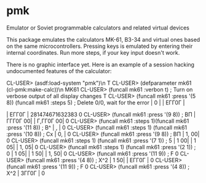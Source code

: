 # pmk
Emulator or Soviet programmable calculators and related virtual devices

This package emulates the calculators MK-61, B3-34 and virtual ones based on the same microcontrollers. Pressing keys is emulated by entering their internal coordinates. Run more steps, if your key input doesn't work.

There is no graphic interface yet. Here is an example of a session hacking undocumented features of the calculator:

CL-USER\> (asdf:load-system "pmk")\n
T
CL-USER\> (defparameter mk61 (cl-pmk:make-calc))\n
MK61
CL-USER> (funcall mk61 :verbon t) ; Turn on verbose output of all display changes
T
CL-USER> (funcall mk61 :press '(5 8)) (funcall mk61 :steps 5) ; Delete 0/0, wait for the error
| 0          |
| EГГ0Г      |

| EГГ0Г      |
281474671632383
0
CL-USER> (funcall mk61 :press '(9 8)) ; ВП
| ГГГ0Г    00|
| Г,ГГ0Г    00|
0
CL-USER> (funcall mk61 :steps 1)(funcall mk61 :press '(11 8)) ; В^
|  ,          |
0
CL-USER> (funcall mk61 :steps 1) (funcall mk61 :press '(10 8)) ; Cx
| 0,          |
0
CL-USER> (funcall mk61 :press '(9 8)) ; ВП
| 1,        00|
0
CL-USER> (funcall mk61 :steps 1) (funcall mk61 :press '(7 1)) ; 5
| 1        00|
| 1        05|
| 1,        05|
0
CL-USER> (funcall mk61 :steps 1) (funcall mk61 :press '(2 1)) ; 0
| 1        05|
| 1        50|
| 1,        50|
0
CL-USER> (funcall mk61 :press '(11 9)) ; F
0
CL-USER> (funcall mk61 :press '(4 8)) ; X^2
| 1        50|
| EГГ0Г      |
0
CL-USER> (funcall mk61 :press '(11 9)) ; F
0
CL-USER> (funcall mk61 :press '(4 8)) ; X^2
| 3ГГ0Г      |
0

